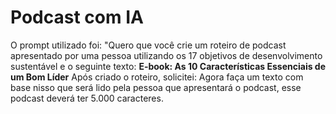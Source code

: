 # Podcast com IA
O prompt utilizado foi: 
"Quero que você crie um roteiro de podcast apresentado por uma pessoa utilizando os 17 objetivos de desenvolvimento sustentável e o seguinte texto: **E-book: As 10 Características Essenciais de um Bom Líder**
Após criado o roteiro, solicitei:
Agora faça um texto com base nisso que será lido pela pessoa que apresentará o podcast, esse podcast deverá ter 5.000 caracteres.
